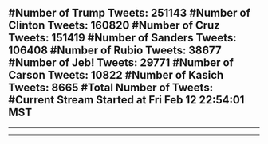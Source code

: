 #Number of Trump Tweets: 251143
#Number of Clinton Tweets: 160820
#Number of Cruz Tweets: 151419
#Number of Sanders Tweets: 106408
#Number of Rubio Tweets: 38677
#Number of Jeb! Tweets: 29771
#Number of Carson Tweets: 10822
#Number of Kasich Tweets: 8665
#Total Number of Tweets:  
#Current Stream Started at Fri Feb 12 22:54:01 MST
---
---
---

